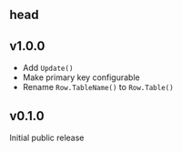 ## head

## v1.0.0

* Add `Update()`
* Make primary key configurable
* Rename `Row.TableName()` to `Row.Table()`

## v0.1.0

Initial public release
